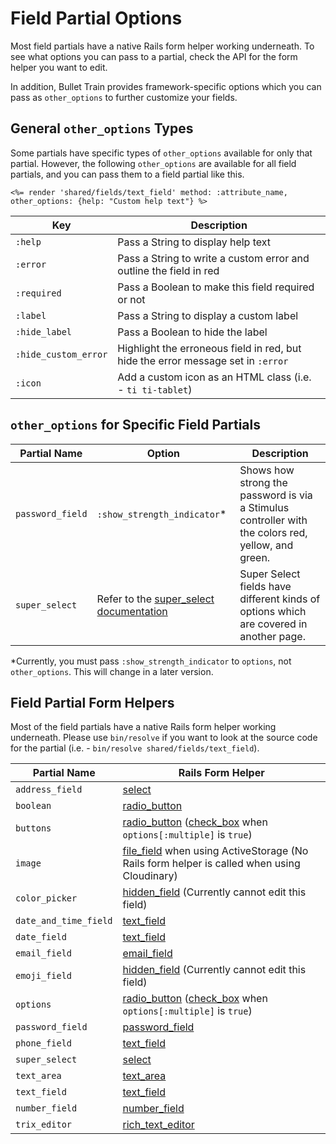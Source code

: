 # Field Partial Options
Most field partials have a native Rails form helper working underneath. To see what options you can pass to a partial, check the API for the form helper you want to edit.

In addition, Bullet Train provides framework-specific options which you can pass as `other_options` to further customize your fields.

## General `other_options` Types
Some partials have specific types of `other_options` available for only that partial. However, the following `other_options` are available for all field partials, and you can pass them to a field partial like this.

```erb
<%= render 'shared/fields/text_field' method: :attribute_name, other_options: {help: "Custom help text"} %>
```

| Key | Description |
|-----|-------------|
| `:help` | Pass a String to display help text |
| `:error` | Pass a String to write a custom error and outline the field in red |
| `:required` | Pass a Boolean to make this field required or not |
| `:label` | Pass a String to display a custom label |
| `:hide_label` | Pass a Boolean to hide the label |
| `:hide_custom_error` | Highlight the erroneous field in red, but hide the error message set in `:error` |
| `:icon` | Add a custom icon as an HTML class (i.e. - `ti ti-tablet`)|

## `other_options` for Specific Field Partials
| Partial Name | Option            | Description
|--------------|-------------------|-----------------| 
| `password_field` | `:show_strength_indicator`* | Shows how strong the password is via a Stimulus controller with the colors red, yellow, and green. |
| `super_select` | Refer to the [super_select documentation](/docs/field-partials/super-select.md) | Super Select fields have different kinds of options which are covered in another page. |


*Currently, you must pass `:show_strength_indicator` to `options`, not `other_options`. This will change in a later version.

## Field Partial Form Helpers

Most of the field partials have a native Rails form helper working underneath. Please use `bin/resolve` if you want to look at the source code for the partial (i.e. - `bin/resolve shared/fields/text_field`).

| Partial Name | Rails Form Helper |
|--------------|-------------------|
| `address_field` | [select](https://api.rubyonrails.org/classes/ActionView/Helpers/FormBuilder.html#method-i-select) |
| `boolean` | [radio_button](https://api.rubyonrails.org/classes/ActionView/Helpers/FormBuilder.html#method-i-radio_button) |
| `buttons` | [radio_button](https://api.rubyonrails.org/classes/ActionView/Helpers/FormBuilder.html#method-i-radio_button) ([check_box](https://api.rubyonrails.org/classes/ActionView/Helpers/FormBuilder.html#method-i-check_box) when `options[:multiple]` is `true`) |
| `image` | [file_field](https://api.rubyonrails.org/classes/ActionView/Helpers/FormHelper.html#method-i-file_field) when using ActiveStorage (No Rails form helper is called when using Cloudinary) |
| `color_picker` | [hidden_field](https://api.rubyonrails.org/classes/ActionView/Helpers/FormHelper.html#method-i-hidden_field) (Currently cannot edit this field) |
| `date_and_time_field` | [text_field](https://api.rubyonrails.org/classes/ActionView/Helpers/FormHelper.html#method-i-text_field) |
| `date_field` | [text_field](https://api.rubyonrails.org/classes/ActionView/Helpers/FormHelper.html#method-i-text_field) |
| `email_field` | [email_field](https://api.rubyonrails.org/classes/ActionView/Helpers/FormHelper.html#method-i-email_field) |
| `emoji_field` | [hidden_field](https://api.rubyonrails.org/classes/ActionView/Helpers/FormHelper.html#method-i-hidden_field) (Currently cannot edit this field) |
| `options` | [radio_button](https://api.rubyonrails.org/classes/ActionView/Helpers/FormBuilder.html#method-i-radio_button) ([check_box](https://api.rubyonrails.org/classes/ActionView/Helpers/FormBuilder.html#method-i-check_box) when `options[:multiple]` is `true`) |
| `password_field` | [password_field](https://api.rubyonrails.org/classes/ActionView/Helpers/FormHelper.html#method-i-password_field) |
| `phone_field` | [text_field](https://api.rubyonrails.org/classes/ActionView/Helpers/FormHelper.html#method-i-text_field) |
| `super_select` | [select](https://api.rubyonrails.org/classes/ActionView/Helpers/FormBuilder.html#method-i-select) |
| `text_area` | [text_area](https://api.rubyonrails.org/classes/ActionView/Helpers/FormHelper.html#method-i-text_area) |
| `text_field` | [text_field](https://api.rubyonrails.org/classes/ActionView/Helpers/FormHelper.html#method-i-text_field) |
| `number_field` | [number_field](https://api.rubyonrails.org/classes/ActionView/Helpers/FormHelper.html#method-i-number_field) |
| `trix_editor` | [rich_text_editor](https://api.rubyonrails.org/classes/ActionView/Helpers/FormHelper.html#method-i-rich_text_area) |
